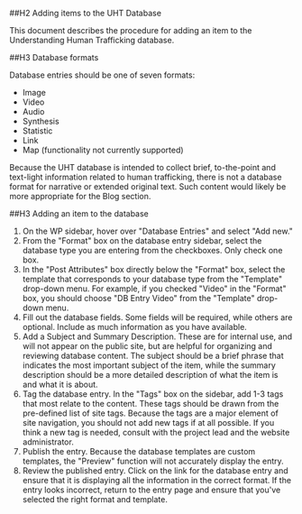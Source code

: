 ##H2 Adding items to the UHT Database

This document describes the procedure for adding an item to the Understanding Human Trafficking database.

##H3 Database formats

Database entries should be one of seven formats:

- Image
- Video
- Audio
- Synthesis
- Statistic
- Link
- Map (functionality not currently supported)

Because the UHT database is intended to collect brief, to-the-point and text-light information related to human trafficking, there is not a database format for narrative or extended original text. Such content would likely be more appropriate for the Blog section.

##H3 Adding an item to the database

1. On the WP sidebar, hover over "Database Entries" and select "Add new."
2. From the "Format" box on the database entry sidebar, select the database type you are entering from the checkboxes. Only check one box.
3. In the "Post Attributes" box directly below the "Format" box, select the template that corresponds to your database type from the "Template" drop-down menu. For example, if you checked "Video" in the "Format" box, you should choose "DB Entry Video" from the "Template" drop-down menu.
4. Fill out the database fields. Some fields will be required, while others are optional. Include as much information as you have available.
5. Add a Subject and Summary Description. These are for internal use, and will not appear on the public site, but are helpful for organizing and reviewing database content. The subject should be a brief phrase that indicates the most important subject of the item, while the summary description should be a more detailed description of what the item is and what it is about.
6. Tag the database entry. In the "Tags" box on the sidebar, add 1-3 tags that most relate to the content. These tags should be drawn from the pre-defined list of site tags. Because the tags are a major element of site navigation, you should not add new tags if at all possible. If you think a new tag is needed, consult with the project lead and the website administrator.
7. Publish the entry. Because the database templates are custom templates, the "Preview" function will not accurately display the entry.
8. Review the published entry. Click on the link for the database entry and ensure that it is displaying all the information in the correct format. If the entry looks incorrect, return to the entry page and ensure that you've selected the right format and template.
